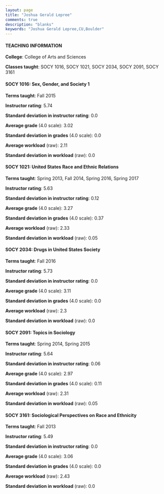 ```yaml
---
layout: page
title: "Joshua Gerald Lepree" 
comments: true
description: "blanks"
keywords: "Joshua Gerald Lepree,CU,Boulder"
---
```

<head>
<script src="https://ajax.googleapis.com/ajax/libs/jquery/2.1.3/jquery.min.js"></script>
<script src="https://dl.dropboxusercontent.com/s/pc42nxpaw1ea4o9/highcharts.js?dl=0"></script>
<!-- <script src="../assets/js/highcharts.js"></script> -->
<style type="text/css">@font-face {
	font-family: "Bebas Neue";
	src: url(https://www.filehosting.org/file/details/544349/BebasNeue Regular.otf) format("opentype");
	}
	h1.Bebas { 
		font-family: "Bebas Neue", Verdana, Tahoma;
	}
</style>
</head>
	   
#### TEACHING INFORMATION

**College**: College of Arts and Sciences

**Classes taught**: SOCY 1016, SOCY 1021, SOCY 2034, SOCY 2091, SOCY 3161

#### SOCY 1016: Sex, Gender, and Society 1

**Terms taught**: Fall 2015

**Instructor rating**: 5.74

**Standard deviation in instructor rating**: 0.0

**Average grade** (4.0 scale): 3.02

**Standard deviation in grades** (4.0 scale): 0.0

**Average workload** (raw): 2.11

**Standard deviation in workload** (raw): 0.0

#### SOCY 1021: United States Race and Ethnic Relations

**Terms taught**: Spring 2013, Fall 2014, Spring 2016, Spring 2017

**Instructor rating**: 5.63

**Standard deviation in instructor rating**: 0.12

**Average grade** (4.0 scale): 3.27

**Standard deviation in grades** (4.0 scale): 0.37

**Average workload** (raw): 2.33

**Standard deviation in workload** (raw): 0.05

#### SOCY 2034: Drugs in United States Society

**Terms taught**: Fall 2016

**Instructor rating**: 5.73

**Standard deviation in instructor rating**: 0.0

**Average grade** (4.0 scale): 3.11

**Standard deviation in grades** (4.0 scale): 0.0

**Average workload** (raw): 2.3

**Standard deviation in workload** (raw): 0.0

#### SOCY 2091: Topics in Sociology

**Terms taught**: Spring 2014, Spring 2015

**Instructor rating**: 5.64

**Standard deviation in instructor rating**: 0.06

**Average grade** (4.0 scale): 2.97

**Standard deviation in grades** (4.0 scale): 0.11

**Average workload** (raw): 2.31

**Standard deviation in workload** (raw): 0.05

#### SOCY 3161: Sociological Perspectives on Race and Ethnicity

**Terms taught**: Fall 2013

**Instructor rating**: 5.49

**Standard deviation in instructor rating**: 0.0

**Average grade** (4.0 scale): 3.06

**Standard deviation in grades** (4.0 scale): 0.0

**Average workload** (raw): 2.43

**Standard deviation in workload** (raw): 0.0

